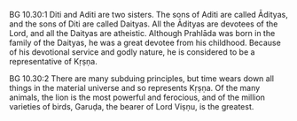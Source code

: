 BG 10.30:1	Diti and Aditi are two sisters. The sons of Aditi are called Ādityas, and the sons of Diti are called Daityas. All the Ādityas are devotees of the Lord, and all the Daityas are atheistic. Although Prahlāda was born in the family of the Daityas, he was a great devotee from his childhood. Because of his devotional service and godly nature, he is considered to be a representative of Kṛṣṇa.

BG 10.30:2	There are many subduing principles, but time wears down all things in the material universe and so represents Kṛṣṇa. Of the many animals, the lion is the most powerful and ferocious, and of the million varieties of birds, Garuḍa, the bearer of Lord Viṣṇu, is the greatest.
